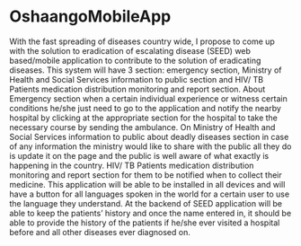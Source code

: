# OshaangoMobileApp
With the fast spreading of diseases country wide, I propose to come up with the solution to eradication of escalating disease (SEED) web based/mobile application to contribute to the solution of eradicating diseases. This system will have 3 section: emergency section, Ministry of Health and Social Services information to public section and HIV/ TB Patients medication distribution monitoring and report section. About Emergency section when a certain individual experience or witness certain conditions he/she just need to go to the application and notify the nearby hospital by clicking at the appropriate section for the hospital to take the necessary course by sending the ambulance. On Ministry of Health and Social Services information to public about deadly diseases section in case of any information the ministry would like to share with the public all they do is update it on the page and the public is well aware of what exactly is happening in the country. HIV/ TB Patients medication distribution monitoring and report section for them to be notified when to collect their medicine. This application will be able to be installed in all devices and will have a button for all languages spoken in the world for a certain user to use the language they understand. At the backend of SEED application will be able to keep the patients’ history and once the name entered in, it should be able to provide the history of the patients if he/she ever visited a hospital before and all other diseases ever diagnosed on.
